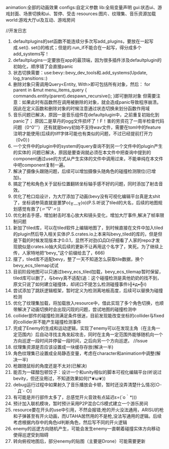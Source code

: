 animation:全部的动画效果
configs:自定义参数
lib:全局变量声明
gui:状态ui、游戏封面、场景切换和ui、暂停、受击
resources:图片、纹理集、音乐资源加载
world:游戏大厅ui及互动、游戏房间

//开发日志
1.  defaultplugins的set函数不能连续分多次写add_plugins，要放在一起写成.set(). set()的格式；但是的.run_if不能合在一起写，得分成多个add_systems写！
2.  defaultplugins一定要放在app的最顶端，因为很多插件涉及defaultplugin的初始化，顺序错了会直接panic
3.  状态切换需要：use:bevy::bevy_dev_tools和.add_systems(Update, log_transitions::<GameState>)
4.  删除对象只需调用Query<Entity, With<Sprite>>即可包括所有对象，然后：
    for parent in &mut menu_items_query {
        commands.entity(parent).despawn_recursive();
    }即可删除对象
    但需要注意：如果此时有函数然在调用被删除的对象，就会造成panic导致程序崩溃。
    因此在定义函数和删除对象的时候注意通过状态切换来划分函数作用域
5. 音乐问题已解决，原因一是音乐组件在defaultplugin中，之前重复初始化到panic了；
    原因二是草丹的ogg文件损坏了！F！害的劳资花了一周半检查代码问题（0^0'''）
    还有就是bevy初始不支持wav文件，需要在toml中的feature注明才能使用(后续的tiff字体可能也有类似的问题，不过已经提前打开力（0v0）)
6. 一个文件中的plugin中的system的query查询不到另一个文件中的plugin产生的实体的 问题已解决，原因是要查询就必须在本文件中把查询中提到的component通过use的方式从产生实体的文件中调用过来，不能单纯在本文件中吧component复制一遍。
7. 解决了摄像头跟随问题，后续可以增加摄像头随角色的碰撞检测限位(已增加)。
8. 搞定了枪和角色关于鼠标位置翻转坐标轴手感不好的问题，同时添加了射击音效。
9. 优化了枪口焰设计，为大厅添加了动画(bevy没有可视化编辑平台真是太shit了，坐标调参简直就是噩梦o(╥﹏╥)o)(P.S.听说了tiled的大名，后续的地图规划感觉有救了(〃'▽'〃))
10. 优化射击手感，增加射击时准心放大和镜头变化，增加大厅事件,解决了帧率限制问题
11. 新加了tiled库，可以在tiled软件上编辑地图了，到时候直接在文件中加入tiled的plugin然后导入相关实体(P.S.crates.io上本来叫bevy_tiled的库的，但是但是下载的时候发现版本才0.0.1，显然不对劲(ΩДΩ)仔细看了人家的repo才发现貌似是crates.io抽大风后续的更新不让再用这个名字了，笑死。为了继续上传，人家特地把“bevy_”这个前缀给去了，666)
12. 摆了，tiled库不适配bevy，整了一天不知道怎么获取tile数据，换个bevy_ecs_tilemap试试
13. 目前阶段地图可以只通过bevy_ecs_tiled加载，bevy_ecs_tilemap暂时保留，tiled库可以删了，与bevy真不适配(追：这个碰撞检测是真他奶奶的找不到，原文只说了如何建立碰撞体，却闭口不提怎么检测碰撞事件꒰╬•᷅д•᷄╬꒱)
14. 尝试添加了跳跃逻辑框架，暂时定义为检测离地板高度，后续可以替换为碰撞检测
15. 优化了纹理集加载，将加载放入resource中，借此实现了多个角色切换，也顺带解决了动画切换时会出现闪现的问题，尝试地图的碰撞检测中
16. collider部件的碰撞检测满足条件很迷，目前发现能改变坐标的collider与fixed的collider并不能产生碰撞检测事件
17. 完成了Enemy的生成和运动逻辑，实现了enemy可以在发现主角（在主角一定范围内）后自动寻找主角发起攻击，同时在主角一定范围外能够随机向一个方向巡逻一段时间并停留一段时间，之后向另一个方向巡逻。
//Issue
1. 纹理集资源是否应该设置成一块缓存存放(解决一半)
2. 角色纹理集已设置成全局静态变量，考虑在character和animation中调整(解决一半)
3. 枪跟随鼠标的角度还是不太对(已解决)
4. 能否为一碟醋包顿饺子：设计一个和unity相似的脚本可视化编辑平台(听说过bevity，但还没用过，不知道效果如何(*❦ω❦))
5. debug运行过程中如果射久了音乐播放会卡顿，暂时还没弄清楚什么情况[○･｀Д´･ ○]
6. 有可能是并行部件太多了，总感觉开火音效有点延迟ε=(´ο｀*)))
7. 预计加入联机模块，暂时预计采用P2P混合C/S模式建立一个游乐房间
8. resource要在开头的use中引用，不然会报错;枪的开火没法通用，ARISU的枪和子弹甚至有开火动画，而UTAHA居然用的不是枪,没法写通用的逻辑。后续考虑根据内存中的角色id判断角色，然后写不同的开火逻辑
9. enemy的巡逻方向随机产生，可能会发生enemy一直朝着碰撞实体方向移动使得巡逻受到阻碍
10. 转向俯视地图后，部分enemy的贴图（主要是Drone）可能需要更新